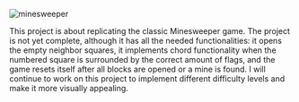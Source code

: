 ![minesweeper](https://github.com/RubensTFJ/Latest-Projects/assets/89268663/6f9537c7-40f8-4abc-9bb8-06357b7dca4b)

This project is about replicating the classic Minesweeper game. The project is not yet complete, although it has all the needed functionalities: it opens the empty neighbor squares, it implements chord functionality when the numbered square is surrounded by the correct amount of flags, and the game resets itself after all blocks are opened or a mine is found. I will continue to work on this project to implement different difficulty levels and make it more visually appealing.
